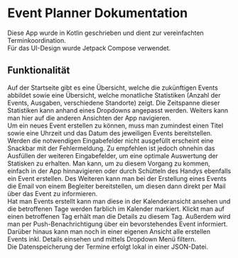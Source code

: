 # Event Planner Dokumentation
Diese App wurde in Kotlin geschrieben und dient zur vereinfachten Terminkoordination. <br>
Für das UI-Design wurde Jetpack Compose verwendet.

## Funktionalität
Auf der Startseite gibt es eine Übersicht, welche die zukünftigen Events abbildet sowie eine Übersicht, welche monatliche Statistiken (Anzahl der Events, Ausgaben, verschiedene Standorte) zeigt.
Die Zeitspanne dieser Statistiken kann anhand eines Dropdowns angepasst werden.
Weiters kann man hier auf die anderen Ansichten der App navigieren. <br>
Um ein neues Event erstellen zu können, muss man zumindest einen Titel sowie eine Uhrzeit und das Datum des jeweiligen Events bereitstellen. 
Werden die notwendigen Eingabefelder nicht ausgefüllt erscheint eine Snackbar mit der Fehlermeldung.
Zu empfehlen ist jedoch ohnehin das Ausfüllen der weiteren Eingabefelder, um eine optimale Auswertung der Statisken zu erhalten. 
Man kann, um zu diesem Vorgang zu kommen, einfach in der App hinnavigieren oder durch Schütteln des Handys ebenfalls ein Event erstellen.
Des Weiteren kann man bei der Erstellung eines Events die Email von einem Begleiter bereitstellen, um diesen dann direkt per Mail über das Event zu informieren. <br>
Hat man Events erstellt kann man diese in der Kalenderansicht ansehen und die betroffenen Tage werden farblich im Kalender markiert. Klickt man auf einen betroffenen Tag erhält man die Details zu diesem Tag.
Außerdem wird man per Push-Benachrichtigung über ein bevorstehendes Event informiert. <br>
Darüber hinaus kann man noch in einer eigenen Ansicht alle erstellen Events inkl. Details einsehen und mittels Dropdown Menü filtern. <br>
Die Datenspeicherung der Termine erfolgt lokal in einer JSON-Datei.

